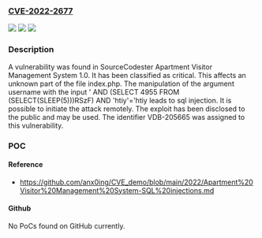 ### [CVE-2022-2677](https://cve.mitre.org/cgi-bin/cvename.cgi?name=CVE-2022-2677)
![](https://img.shields.io/static/v1?label=Product&message=Apartment%20Visitor%20Management%20System&color=blue)
![](https://img.shields.io/static/v1?label=Version&message=n%2Fa&color=blue)
![](https://img.shields.io/static/v1?label=Vulnerability&message=CWE-89%20SQL%20Injection&color=brighgreen)

### Description

A vulnerability was found in SourceCodester Apartment Visitor Management System 1.0. It has been classified as critical. This affects an unknown part of the file index.php. The manipulation of the argument username with the input ' AND (SELECT 4955 FROM (SELECT(SLEEP(5)))RSzF) AND 'htiy'='htiy leads to sql injection. It is possible to initiate the attack remotely. The exploit has been disclosed to the public and may be used. The identifier VDB-205665 was assigned to this vulnerability.

### POC

#### Reference
- https://github.com/anx0ing/CVE_demo/blob/main/2022/Apartment%20Visitor%20Management%20System-SQL%20injections.md

#### Github
No PoCs found on GitHub currently.

